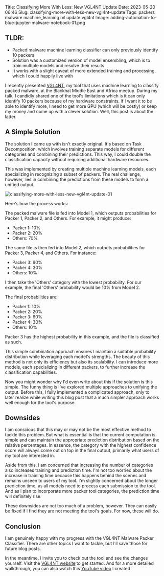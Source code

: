 Title: Classifying More With Less: New VGL4NT Update
Date: 2023-05-20 06:46
Slug: classifying-more-with-less-new-vgl4nt-update
Tags: packers malware machine_learning ml update vgl4nt
Image: adding-automation-to-blue-jupyter-malware-notebook-01.png

## TLDR: 
* Packed malware machine learning classifier can only previously identify 10 packers
* Solution was a customized version of model ensembling, which is to train multiple models and resolve their results
* It works with a slight caveat of more extended training and processing, which I could happily live with

I recently presented [VGL4NT](https://packers.vgl4nt.com/), my tool that uses machine learning to classify packed malware, at the Blackhat Middle East and Africa meetup. During my talk, I candidly shared one of the tool's limitations which is it can only identify 10 packers because of my hardware constraints. If I want it to be able to identify more, I need to get more GPU (which will be costly) or keep my money and come up with a clever solution. Well, this post is about the latter.

## A Simple Solution

The solution I came up with isn't exactly original. It's based on Task Decomposition, which involves training separate models for different categories and combining their predictions. This way, I could double the classification capacity without requiring additional hardware resources.

This was implemented by creating multiple machine learning models, each specializing in recognizing a subset of packers. The real challenge, however, lies in combining the predictions from these models to form a unified output.

![classifying-more-with-less-new-vgl4nt-update-01]({attach}/images/classifying-more-with-less-new-vgl4nt-update-01.png)

Here's how the process works:

The packed malware file is fed into Model 1, which outputs probabilities for Packer 1, Packer 2, and Others. For example, it might produce:

  - Packer 1: 10%
  - Packer 2: 20%
  - Others: 70%

The same file is then fed into Model 2, which outputs probabilities for Packer 3, Packer 4, and Others. For instance:

  - Packer 3: 60%
  - Packer 4: 30%
  - Others: 10%

I then take the 'Others' category with the lowest probability. For our example, the final 'Others' probability would be 10% from Model 2.

The final probabilities are:
  
  - Packer 1: 10%
  - Packer 2: 20%
  - Packer 3: 60%
  - Packer 4: 30%
  - Others: 10%

Packer 3 has the highest probability in this example, and the file is classified as such.

This simple combination approach ensures I maintain a suitable probability distribution while leveraging each model's strengths. The beauty of this method is not only its efficiency but also its scalability. I can introduce more models, each specializing in different packers, to further increase the classification capabilities.

Now you might wonder why I'd even write about this if the solution is this simple. The funny thing is I've explored multiple approaches to unifying the output. Before this, I fully implemented a complicated approach, only to later realize while writing this blog post that a much simpler approach works well enough for the tool's purpose.

## Downsides

I am conscious that this may or may not be the most effective method to tackle this problem. But what is essential is that the current computation is simple and can maintain the appropriate prediction distribution based on the relative percentages. In essence, the category with the highest confidence score will always come out on top in the final output, primarily what users of my tool are interested in.

Aside from this, I am concerned that increasing the number of categories also increases training and prediction time. I'm not too worried about the increase in training time because this happens behind the scenes and remains unseen to users of my tool. I'm slightly concerned about the longer prediction time, as all models need to process each submission to the tool. And as I plan to incorporate more packer tool categories, the prediction time will definitely rise.

These downsides are not too much of a problem, however. They can easily be fixed if I find they are not meeting the tool's goals. For now, these will do.

## Conclusion

I am genuinely happy with my progress with the VGL4NT Malware Packer Classifier. There are other topics I want to tackle, but I'll save those for future blog posts.

In the meantime, I invite you to check out the tool and see the changes yourself. Visit the [VGL4NT website](https://packers.vgl4nt.com/) to get started. And for a more detailed walkthrough, you can also watch this [YouTube video](https://www.youtube.com/watch?v=emIyy4Njw_g) I created
